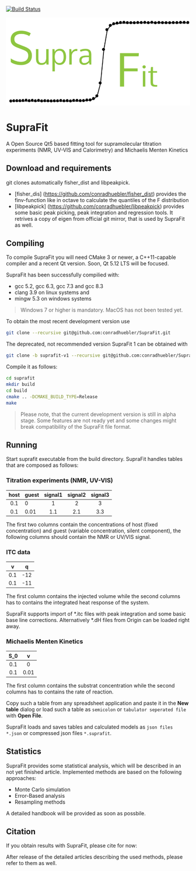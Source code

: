 [![Build Status](https://travis-ci.com/conradhuebler/SupraFit.svg?token=kbszubggsBRpbhwmvtTL&branch=master)](https://travis-ci.com/conradhuebler/SupraFit)

![SupraFit Logo](https://github.com/conradhuebler/SupraFit/raw/master/misc/logo_small.png)

# SupraFit 

A Open Source Qt5 based fitting tool for supramolecular titration experiments (NMR, UV-VIS and Calorimetry) and Michaelis Menten Kinetics

## Download and requirements
git clones automatically fisher_dist and libpeakpick.
- [fisher_dis] (https://github.com/conradhuebler/fisher_dist) provides the finv-function like in octave to calculate the quantiles of the F distribution
- [libpeakpick] (https://github.com/conradhuebler/libpeakpick) provides some basic peak picking, peak integration and regression tools. It retrives a copy of eigen from official git mirror, that is used by SupraFit as well.

## Compiling
To compile SupraFit you will need CMake 3 or newer, a C++11-capable compiler and a recent Qt version. Soon, Qt 5.12 LTS will be focused.

SupraFit has been successfully compilied with: 
- gcc 5.2, gcc 6.3, gcc 7.3 and gcc 8.3
- clang 3.9 
on linux systems and 
- mingw 5.3 on windows systems

> Windows 7 or higher is mandatory.
> MacOS has not been tested yet.

To obtain the most recent development version use
```sh
git clone --recursive git@github.com:conradhuebler/SupraFit.git
```

The deprecated, not recommended version SupraFit 1 can be obtained with
```sh
git clone -b suprafit-v1 --recursive git@github.com:conradhuebler/SupraFit.git
```

Compile it as follows:
```sh
cd suprafit
mkdir build
cd build
cmake .. -DCMAKE_BUILD_TYPE=Release
make
```

>Please note, that the current development version is still in alpha stage. Some features are not ready yet and some changes might break compatibility of the SupraFit file format.

## Running
Start suprafit executable from the build directory. SupraFit handles tables that are composed as follows:

### Titration experiments (NMR, UV-VIS)
| host | guest | signal1 | signal2 | signal3 |
|:-----:|:----|:----:|:----:|:----:|
| 0.1 | 0 | 1 | 2 | 3 |
| 0.1 | 0.01 | 1.1 | 2.1 | 3.3|

The first two columns contain the concentrations of host (fixed concentration) and guest (variable concentration, silent component), the following columns should contain the NMR or UV/VIS signal.

### ITC data
| v | q |
|:-----:|:----:|
| 0.1 | -12 |
| 0.1 | -11 |

The first column contains the injected volume while the second columns has to contains the integrated heat response of the system.

SupraFit supports import of *.itc files with peak integration and some basic base line corrections. Alternatively *.dH files from Origin can be loaded right away.

### Michaelis Menten Kinetics
| S_0 | v | 
|:-----:|:----:|
| 0.1 | 0 |
| 0.1 | 0.01 |

The first column contains the substrat concentration while the second columns has to contains the rate of reaction.

Copy such a table from any spreadsheet application and paste it in the **New table** dialog or load such a table as `semicolon` or `tabulator seperated file` with **Open File**. 

SupraFit loads and saves tables and calculated models as `json files *.json` or compressed json files `*.suprafit`.

## Statistics
SupraFit provides some statistical analysis, which will be described in an not yet finished article. Implemented methods are based on the following approaches:
- Monte Carlo simulation
- Error-Based analysis
- Resampling methods

A detailed handbook will be provided as soon as possbile.

## Citation
If you obtain results with SupraFit, please cite for now:

After release of the detailed articles describing the used methods, please refer to them as well.
